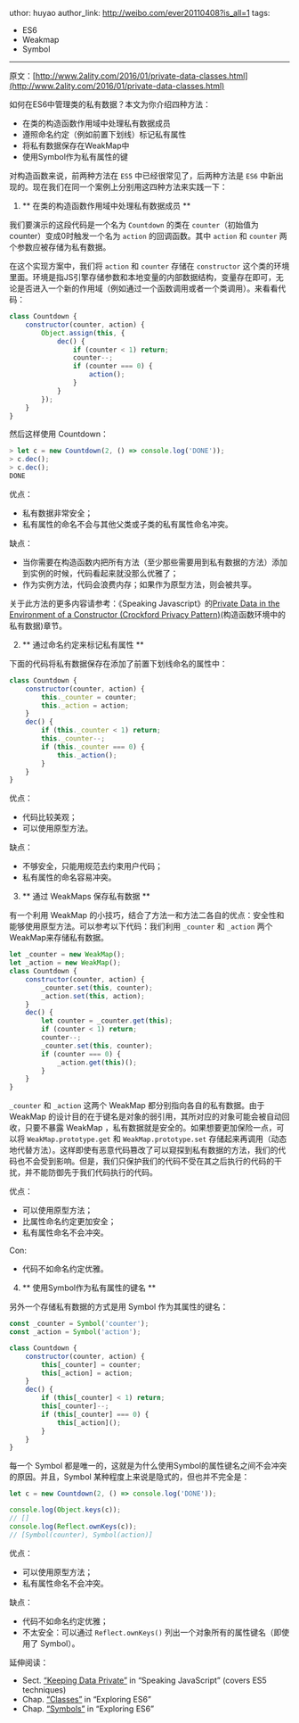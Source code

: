 uthor: huyao
author_link: http://weibo.com/ever20110408?is_all=1
tags:
- ES6
- Weakmap
- Symbol
---

原文：[http://www.2ality.com/2016/01/private-data-classes.html](http://www.2ality.com/2016/01/private-data-classes.html)

如何在ES6中管理类的私有数据？本文为你介绍四种方法：

- 在类的构造函数作用域中处理私有数据成员
- 遵照命名约定（例如前置下划线）标记私有属性
- 将私有数据保存在WeakMap中
- 使用Symbol作为私有属性的键

对构造函数来说，前两种方法在 `ES5` 中已经很常见了，后两种方法是 `ES6` 中新出现的。现在我们在同一个案例上分别用这四种方法来实践一下：

1. ** 在类的构造函数作用域中处理私有数据成员 **

我们要演示的这段代码是一个名为 `Countdown` 的类在 `counter`（初始值为 counter）变成0时触发一个名为 `action` 的回调函数。其中 `action` 和 `counter` 两个参数应被存储为私有数据。

在这个实现方案中，我们将 `action` 和 `counter` 存储在 `constructor` 这个类的环境里面。环境是指JS引擎存储参数和本地变量的内部数据结构，变量存在即可，无论是否进入一个新的作用域（例如通过一个函数调用或者一个类调用）。来看看代码：

```javascript
class Countdown {
    constructor(counter, action) {
        Object.assign(this, {
            dec() {
                if (counter < 1) return;
                counter--;
                if (counter === 0) {
                    action();
                }
            }
        });
    }
}
```

然后这样使用 Countdown：

```javascript
> let c = new Countdown(2, () => console.log('DONE'));
> c.dec();
> c.dec();
DONE
```
优点：
- 私有数据非常安全；
- 私有属性的命名不会与其他父类或子类的私有属性命名冲突。

缺点：
- 当你需要在构造函数内把所有方法（至少那些需要用到私有数据的方法）添加到实例的时候，代码看起来就没那么优雅了；
- 作为实例方法，代码会浪费内存；如果作为原型方法，则会被共享。

关于此方法的更多内容请参考：《Speaking Javascript》的[Private Data in the Environment of a Constructor (Crockford Privacy Pattern)](http://speakingjs.com/es5/ch17.html#private_data_constructor_environment)(构造函数环境中的私有数据)章节。

2. ** 通过命名约定来标记私有属性 **

下面的代码将私有数据保存在添加了前置下划线命名的属性中：

```javascript
class Countdown {
    constructor(counter, action) {
        this._counter = counter;
        this._action = action;
    }
    dec() {
        if (this._counter < 1) return;
        this._counter--;
        if (this._counter === 0) {
            this._action();
        }
    }
}
```
优点：
- 代码比较美观；
- 可以使用原型方法。

缺点：
- 不够安全，只能用规范去约束用户代码；
- 私有属性的命名容易冲突。

3. ** 通过 WeakMaps 保存私有数据 **

有一个利用 WeakMap 的小技巧，结合了方法一和方法二各自的优点：安全性和能够使用原型方法。可以参考以下代码：我们利用 `_counter` 和 `_action` 两个WeakMap来存储私有数据。


```javascript
let _counter = new WeakMap();
let _action = new WeakMap();
class Countdown {
    constructor(counter, action) {
        _counter.set(this, counter);
        _action.set(this, action);
    }
    dec() {
        let counter = _counter.get(this);
        if (counter < 1) return;
        counter--;
        _counter.set(this, counter);
        if (counter === 0) {
            _action.get(this)();
        }
    }
}
```

`_counter` 和 `_action` 这两个 WeakMap 都分别指向各自的私有数据。由于 WeakMap 的设计目的在于键名是对象的弱引用，其所对应的对象可能会被自动回收，只要不暴露 WeakMap ，私有数据就是安全的。如果想要更加保险一点，可以将 `WeakMap.prototype.get` 和 `WeakMap.prototype.set` 存储起来再调用（动态地代替方法）。这样即使有恶意代码篡改了可以窥探到私有数据的方法，我们的代码也不会受到影响。但是，我们只保护我们的代码不受在其之后执行的代码的干扰，并不能防御先于我们代码执行的代码。

优点：
- 可以使用原型方法；
- 比属性命名约定更加安全；
- 私有属性命名不会冲突。

Con:

- 代码不如命名约定优雅。


4. ** 使用Symbol作为私有属性的键名 **

另外一个存储私有数据的方式是用 Symbol 作为其属性的键名：

```javascript
const _counter = Symbol('counter');
const _action = Symbol('action');

class Countdown {
    constructor(counter, action) {
        this[_counter] = counter;
        this[_action] = action;
    }
    dec() {
        if (this[_counter] < 1) return;
        this[_counter]--;
        if (this[_counter] === 0) {
            this[_action]();
        }
    }
}
```

每一个 Symbol 都是唯一的，这就是为什么使用Symbol的属性键名之间不会冲突的原因。并且，Symbol 某种程度上来说是隐式的，但也并不完全是：

```javascript
let c = new Countdown(2, () => console.log('DONE'));

console.log(Object.keys(c));
// []
console.log(Reflect.ownKeys(c));
// [Symbol(counter), Symbol(action)]
```

优点：
- 可以使用原型方法；
- 私有属性命名不会冲突。

缺点：
- 代码不如命名约定优雅；
- 不太安全：可以通过 `Reflect.ownKeys()` 列出一个对象所有的属性键名（即使用了 Symbol）。

延伸阅读：

- Sect. [“Keeping Data Private”](http://speakingjs.com/es5/ch17.html#private_data_for_objects) in “Speaking JavaScript” (covers ES5 techniques)
- Chap. [“Classes”](http://exploringjs.com/es6/ch_classes.html) in “Exploring ES6”
- Chap. [“Symbols”](http://exploringjs.com/es6/ch_symbols.html) in “Exploring ES6”

